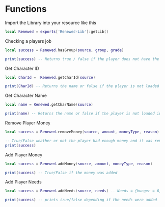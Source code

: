 # Functions

Import the Library into your resource like this

```lua
local Renewed = exports['Renewed-Lib']:getLib()
```



Checking a players job

```lua
local success = Renewed.hasGroup(source, group, grade)

print(success) -- Returns true / false if the player does not have the group
```



Get Character ID

```lua
local CharId =  Renewed.getCharId(source)

print(CharId) -- Returns the name or false if the player is not loaded in the server
```



Get Character Name

```lua
local name = Renewed.getCharName(source)

print(name) -- Returns the name or false if the player is not loaded in the server
```



Remove Player Money

```lua
local success = Renewed.removeMoney(source, amount, moneyType, reason)

-- True/False weather or not the player had enough money and it was removed
print(success) 
```



Add Player Money

```lua
local success = Renewed.addMoney(source, amount, moneyType, reason)

print(success) -- True/False if the money was added
```



Add Player Needs

```lua
local success = Renewed.addNeeds(source, needs) -- Needs = {hunger = 0, thrist = 0}

print(success) -- prints true/false depending if the needs were added
```
